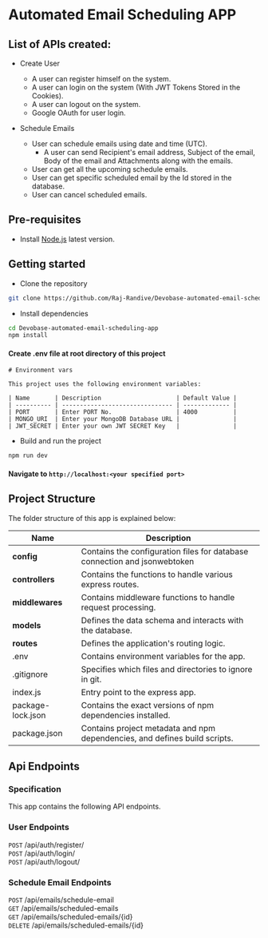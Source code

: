 # Automated Email Scheduling APP

<!-- [Hosted link]() <br/>
[API Documentation]() - Click here to see how to test the APIs <br/> -->

## List of APIs created:

- Create User

  - A user can register himself on the system.
  - A user can login on the system (With JWT Tokens Stored in the Cookies).
  - A user can logout on the system.
  - Google OAuth for user login.

- Schedule Emails
  - User can schedule emails using date and time (UTC).
    - A user can send Recipient's email address, Subject of the email, Body of the email and Attachments along with the emails.
  - User can get all the upcoming schedule emails.
  - User can get specific scheduled email by the Id stored in the database.
  - User can cancel scheduled emails.

## Pre-requisites

- Install [Node.js](https://nodejs.org/en/) latest version.

## Getting started

- Clone the repository

```bash
git clone https://github.com/Raj-Randive/Devobase-automated-email-scheduling-app.git
```

- Install dependencies

```bash
cd Devobase-automated-email-scheduling-app
npm install
```

#### Create .env file at root directory of this project

```
# Environment vars

This project uses the following environment variables:

| Name       | Description                     | Default Value |
| ---------- | ------------------------------- | ------------- |
| PORT       | Enter PORT No.                  | 4000          |
| MONGO_URI  | Enter your MongoDB Database URL |               |
| JWT_SECRET | Enter your own JWT SECRET Key   |               |

```

- Build and run the project

```bash
npm run dev
```

#### Navigate to `http://localhost:<your specified port>`

## Project Structure

The folder structure of this app is explained below:

| Name              | Description                                                                |
| ----------------- | -------------------------------------------------------------------------- |
| **config**        | Contains the configuration files for database connection and jsonwebtoken  |
| **controllers**   | Contains the functions to handle various express routes.                   |
| **middlewares**   | Contains middleware functions to handle request processing.                |
| **models**        | Defines the data schema and interacts with the database.                   |
| **routes**        | Defines the application's routing logic.                                   |
| .env              | Contains environment variables for the app.                                |
| .gitignore        | Specifies which files and directories to ignore in git.                    |
| index.js          | Entry point to the express app.                                            |
| package-lock.json | Contains the exact versions of npm dependencies installed.                 |
| package.json      | Contains project metadata and npm dependencies, and defines build scripts. |

## Api Endpoints

### Specification

This app contains the following API endpoints.

### User Endpoints

`POST` /api/auth/register/ <br/>
`POST` /api/auth/login/ <br/>
`POST` /api/auth/logout/ <br/>

### Schedule Email Endpoints

`POST` /api/emails/schedule-email <br/>
`GET` /api/emails/scheduled-emails <br/>
`GET` /api/emails/scheduled-emails/{id} <br/>
`DELETE` /api/emails/scheduled-emails/{id} <br/>
